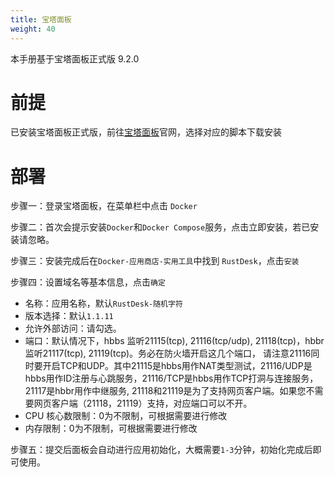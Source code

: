 ```yaml
---
title: 宝塔面板
weight: 40
---
```

本手册基于宝塔面板正式版 9.2.0
# 前提
已安装宝塔面板正式版，前往[宝塔面板](https://www.bt.cn/new/index.html)官网，选择对应的脚本下载安装

# 部署
步骤一：登录宝塔面板，在菜单栏中点击 `Docker`

步骤二：首次会提示安装`Docker`和`Docker Compose`服务，点击立即安装，若已安装请忽略。

步骤三：安装完成后在`Docker-应用商店-实用工具`中找到 `RustDesk`，点击`安装`

步骤四：设置域名等基本信息，点击`确定`
- 名称：应用名称，默认`RustDesk-随机字符`
- 版本选择：默认`1.1.11`
- 允许外部访问：请勾选。
- 端口：默认情况下，hbbs 监听21115(tcp), 21116(tcp/udp), 21118(tcp)，hbbr 监听21117(tcp), 21119(tcp)。务必在防火墙开启这几个端口， 请注意21116同时要开启TCP和UDP。其中21115是hbbs用作NAT类型测试，21116/UDP是hbbs用作ID注册与心跳服务，21116/TCP是hbbs用作TCP打洞与连接服务，21117是hbbr用作中继服务, 21118和21119是为了支持网页客户端。如果您不需要网页客户端（21118，21119）支持，对应端口可以不开。
- CPU 核心数限制：0为不限制，可根据需要进行修改
- 内存限制：0为不限制，可根据需要进行修改

步骤五：提交后面板会自动进行应用初始化，大概需要`1-3`分钟，初始化完成后即可使用。
